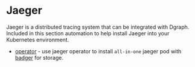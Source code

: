# Jaeger

Jaeger is a distributed tracing system that can be integrated with Dgraph.  Included in this section automation to help install Jaeger into your Kubernetes environment.

* [operator](operator/README.md) - use jaeger operator to install `all-in-one` jaeger pod with [badger](https://github.com/dgraph-io/badger) for storage.
